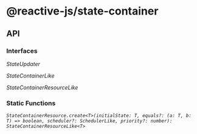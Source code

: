 # @reactive-js/state-container

## API

### Interfaces

*StateUpdater*

*StateContainerLike*

*StateContainerResourceLike*

### Static Functions

*`StateContainerResource.create<T>(initialState: T, equals?: (a: T, b: T) => boolean, scheduler?: SchedulerLike, priority?: number): StateContainerResourceLike<T>`*



